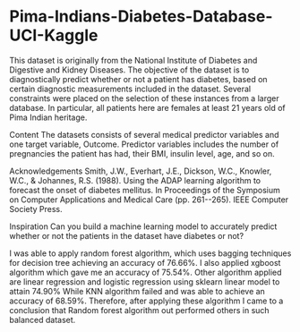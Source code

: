 # Pima-Indians-Diabetes-Database-UCI-Kaggle
This dataset is originally from the National Institute of Diabetes and Digestive and Kidney Diseases. The objective of the dataset is to diagnostically predict whether or not a patient has diabetes, based on certain diagnostic measurements included in the dataset. Several constraints were placed on the selection of these instances from a larger database. In particular, all patients here are females at least 21 years old of Pima Indian heritage.

Content
The datasets consists of several medical predictor variables and one target variable, Outcome. Predictor variables includes the number of pregnancies the patient has had, their BMI, insulin level, age, and so on.

Acknowledgements
Smith, J.W., Everhart, J.E., Dickson, W.C., Knowler, W.C., & Johannes, R.S. (1988). Using the ADAP learning algorithm to forecast the onset of diabetes mellitus. In Proceedings of the Symposium on Computer Applications and Medical Care (pp. 261--265). IEEE Computer Society Press.

Inspiration
Can you build a machine learning model to accurately predict whether or not the patients in the dataset have diabetes or not?


I was able to apply random forest algorithm, which uses bagging techniques for decision tree achieving an accuracy of 76.66%. I also applied xgboost algorithm which gave me an accuracy of 75.54%.
Other algorithm applied are linear regression and logistic regression using sklearn linear model to attain 74.90%
While KNN algorithm failed and was able to achieve an accuracy of 68.59%.
Therefore, after applying these algorithm I came to a conclusion that Random forest algorithm out performed others in such balanced dataset.
